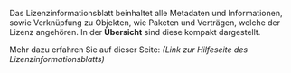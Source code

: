 Das Lizenzinformationsblatt beinhaltet alle Metadaten und Informationen, sowie Verknüpfung zu Objekten, wie Paketen und Verträgen, welche der Lizenz angehören. 
In der **Übersicht** sind diese kompakt dargestellt. 

Mehr dazu erfahren Sie auf dieser Seite: *(Link zur Hilfeseite des Lizenzinformationsblatts)*
